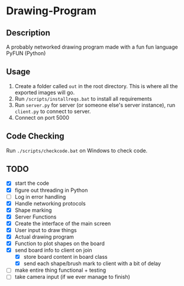 # Drawing-Program

## Description
A probably networked drawing program made with a fun fun language PyFUN (Python)

## Usage
1. Create a folder called `out` in the root directory. This is where all the exported images will go.
2. Run `/scripts/installreqs.bat` to install all requirements
3. Run `server.py` for server (or someone else's server instance), run `client.py` to connect to server.
4. Connect on port 5000

## Code Checking
Run `./scripts/checkcode.bat` on Windows to check code.

## TODO
- [X] start the code
- [X] figure out threading in Python
- [ ] Log in error handling
- [X] Handle networking protocols
- [X] Shape marking
- [X] Server Functions
- [X] Create the interface of the main screen
- [X] User input to draw things
- [X] Actual drawing program
- [X] Function to plot shapes on the board
- [X] send board info to client on join
  - [X] store board content in board class
  - [X] send each shape/brush mark to client with a bit of delay
- [ ] make entire thing functional + testing
- [ ] take camera input (if we ever manage to finish)
